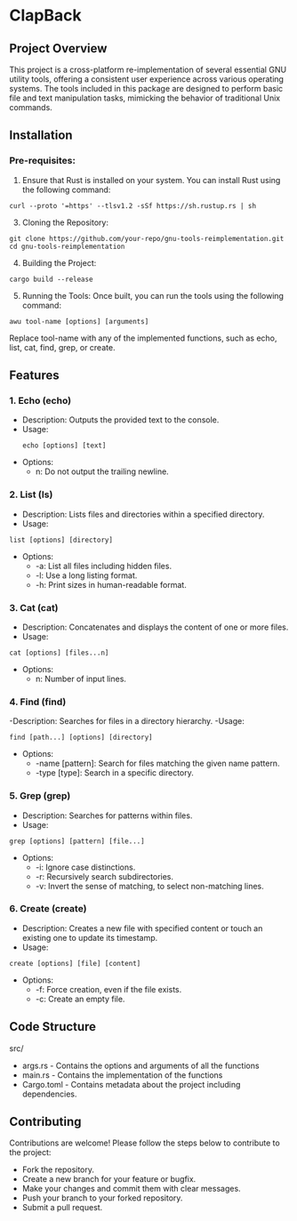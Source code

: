 # ClapBack
## Project Overview
This project is a cross-platform re-implementation of several essential GNU utility tools, offering a consistent user experience across various operating systems. The tools included in this package are designed to perform basic file and text manipulation tasks, mimicking the behavior of traditional Unix commands.

## Installation

### Pre-requisites:
1. Ensure that Rust is installed on your system. You can install Rust using the following command:
```
curl --proto '=https' --tlsv1.2 -sSf https://sh.rustup.rs | sh
```

3. Cloning the Repository:
```
git clone https://github.com/your-repo/gnu-tools-reimplementation.git
cd gnu-tools-reimplementation
```

4. Building the Project:
```
cargo build --release
```

5. Running the Tools:
Once built, you can run the tools using the following command:
```
awu tool-name [options] [arguments]
```
Replace tool-name with any of the implemented functions, such as echo, list, cat, find, grep, or create.

## Features

### 1. Echo (echo)
- Description: Outputs the provided text to the console.
- Usage:
    ```
  echo [options] [text]
    ```
- Options:
   - n: Do not output the trailing newline.
     
### 2. List (ls)
- Description: Lists files and directories within a specified directory.
- Usage:
```
list [options] [directory]
```
- Options:
  - -a: List all files including hidden files.
  - -l: Use a long listing format.
  - -h: Print sizes in human-readable format.
    
### 3. Cat (cat)
- Description: Concatenates and displays the content of one or more files.
- Usage:
```
cat [options] [files...n]
```
- Options:
  - n: Number of input lines.
  
### 4. Find (find)
-Description: Searches for files in a directory hierarchy.
-Usage:
```
find [path...] [options] [directory]
```
- Options:
  - -name [pattern]: Search for files matching the given name pattern.
  - -type [type]: Search in a specific directory.

### 5. Grep (grep)
- Description: Searches for patterns within files.
- Usage:
```
grep [options] [pattern] [file...]
```
- Options:
  - -i: Ignore case distinctions.
  - -r: Recursively search subdirectories.
  - -v: Invert the sense of matching, to select non-matching lines.
  
### 6. Create (create)
- Description: Creates a new file with specified content or touch an existing one to update its timestamp.
- Usage:
```
create [options] [file] [content]
```
- Options:
  - -f: Force creation, even if the file exists.
  - -c: Create an empty file.


## Code Structure

src/
- args.rs - Contains the options and arguments of all the functions
- main.rs - Contains the implementation of the functions 
- Cargo.toml - Contains metadata about the project including dependencies. 

## Contributing

Contributions are welcome! Please follow the steps below to contribute to the project:

- Fork the repository.
- Create a new branch for your feature or bugfix.
- Make your changes and commit them with clear messages.
- Push your branch to your forked repository.
- Submit a pull request.
